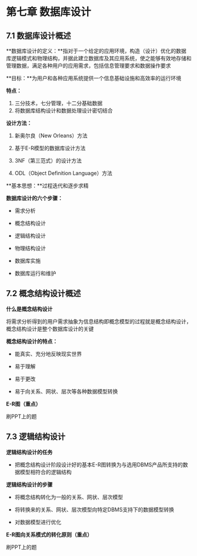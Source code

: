# 第七章 数据库设计

## 7.1 数据库设计概述

**数据库设计的定义：**指对于一个给定的应用环境，构造（设计）优化的数据库逻辑模式和物理结构，并据此建立数据库及其应用系统，使之能够有效地存储和管理数据，满足各种用户的应用需求，包括信息管理要求和数据操作要求

**目标：**为用户和各种应用系统提供一个信息基础设施和高效率的运行环境

**特点：**

1. 三分技术，七分管理，十二分基础数据 
2. 将数据库结构设计和数据处理设计密切结合

**设计方法：**

1. 新奥尔良（New Orleans）方法

2. 基于E-R模型的数据库设计方法

3. 3NF（第三范式）的设计方法

4. ODL（Object Definition Language）方法

**基本思想：**过程迭代和逐步求精

**数据库设计的六个步骤：**

* 需求分析

* 概念结构设计

* 逻辑结构设计

* 物理结构设计

* 数据库实施

* 数据库运行和维护

## 7.2 概念结构设计概述

**什么是概念结构设计**

将需求分析得到的用户需求抽象为信息结构即概念模型的过程就是概念结构设计，概念结构设计是整个数据库设计的关键

**概念结构设计的特点：**

* 能真实、充分地反映现实世界

* 易于理解

* 易于更改

* 易于向关系、网状、层次等各种数据模型转换

**E-R图（重点）**

刷PPT上的题

## 7.3 逻辑结构设计

**逻辑结构设计的任务**

* 把概念结构设计阶段设计好的基本E-R图转换为与选用DBMS产品所支持的数据模型相符合的逻辑结构

**逻辑结构设计的步骤**

* 将概念结构转化为一般的关系、网状、层次模型

* 将转换来的关系、网状、层次模型向特定DBMS支持下的数据模型转换

* 对数据模型进行优化

**E-R图向关系模式的转化原则（重点）**

刷PPT上的题

